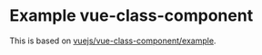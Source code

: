 # Example vue-class-component
This is based on
[vuejs/vue-class-component/example](https://github.com/vuejs/vue-class-component/tree/master/example).
